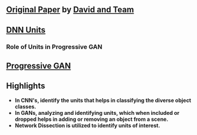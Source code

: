 ## [**Original Paper**](https://arxiv.org/abs/2009.05041) by [**David and Team**](https://github.com/davidbau/dissect)

## [DNN Units](Images/title.png)

### **Role of Units in Progressive GAN**
## [Progressive GAN](Images/gansunits.png)

## **Highlights**

  * **In CNN's, identify the units that helps in classifying the diverse object classes.**
  * **In GANs, analyzing and identifying units, which when included or dropped helps in adding or removing an object from a scene.**
  * **Network Dissection is utilized to identify units of interest.**
